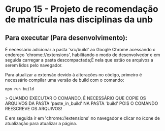 # Grupo 15 - Projeto de recomendação de matrícula nas disciplinas da unb

<h2> Para executar (Para desenvolvimento): </h2>
<p>É necessário adicionar a pasta 'src/build' ao Google Chrome acessando o endereço 'chrome://extensions', habilitando o modo de desenvolvedor e em seguida carregar a pasta descompactada;É nela que estão os arquivos a serem lidos pelo navegador.

Para atualizar a extensão devido à alterações no código, primeiro é necessário compilar uma versão de build com o comando:</p>

```
npm run build
```
<p>
    > QUANDO EXECUTAR O COMANDO, É NECESSÁRIO QUE COPIE OS ARQUIVOS DA PASTA 'paste_in_build' NA PASTA 'build' POIS O COMANDO REESCREVE OS ARQUIVOS!
</p>
<p>E em seguida ir em 'chrome://extensions' no navegador e clicar no ícone de atualização para atualizar a página.</p>
